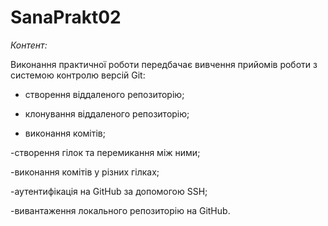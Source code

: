 # SanaPrakt02
_Контент:_

Виконання практичної роботи передбачає вивчення прийомів роботи з системою контролю версій Git:

- створення віддаленого репозиторію;

* клонування віддаленого репозиторію;

+ виконання комітів;

-створення гілок та перемикання між ними;

-виконання комітів у різних гілках;

-аутентифікація на GitHub за допомогою SSH;

-вивантаження локального репозиторію на GitHub.
